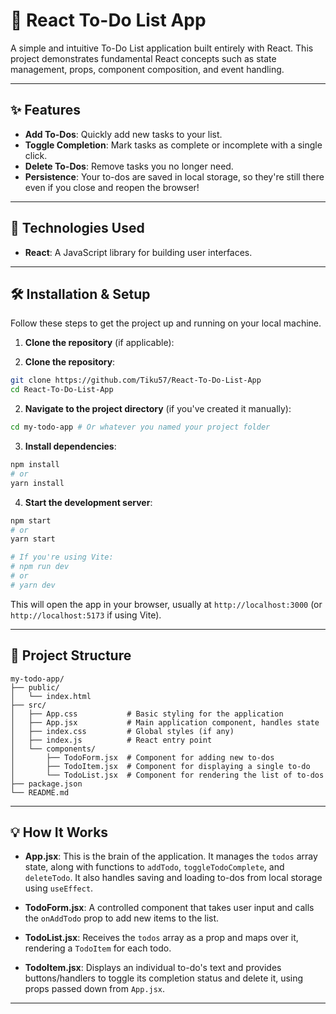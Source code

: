 # 📝 React To-Do List App

A simple and intuitive To-Do List application built entirely with React. This project demonstrates fundamental React concepts such as state management, props, component composition, and event handling.

---

## ✨ Features

- **Add To-Dos**: Quickly add new tasks to your list.
- **Toggle Completion**: Mark tasks as complete or incomplete with a single click.
- **Delete To-Dos**: Remove tasks you no longer need.
- **Persistence**: Your to-dos are saved in local storage, so they're still there even if you close and reopen the browser!

---

## 🚀 Technologies Used

- **React**: A JavaScript library for building user interfaces.

---

## 🛠️ Installation & Setup

Follow these steps to get the project up and running on your local machine.

1. **Clone the repository** (if applicable):

1. **Clone the repository**:

```bash
git clone https://github.com/Tiku57/React-To-Do-List-App
cd React-To-Do-List-App
```

2. **Navigate to the project directory** (if you've created it manually):

```bash
cd my-todo-app # Or whatever you named your project folder
```

3. **Install dependencies**:

```bash
npm install
# or
yarn install
```

4. **Start the development server**:

```bash
npm start
# or
yarn start

# If you're using Vite:
# npm run dev
# or
# yarn dev
```

This will open the app in your browser, usually at `http://localhost:3000` (or `http://localhost:5173` if using Vite).

---

## 📁 Project Structure

```
my-todo-app/
├── public/
│   └── index.html
├── src/
│   ├── App.css           # Basic styling for the application
│   ├── App.jsx           # Main application component, handles state
│   ├── index.css         # Global styles (if any)
│   ├── index.js          # React entry point
│   └── components/
│       ├── TodoForm.jsx  # Component for adding new to-dos
│       ├── TodoItem.jsx  # Component for displaying a single to-do
│       └── TodoList.jsx  # Component for rendering the list of to-dos
├── package.json
└── README.md
```

---

## 💡 How It Works

- **App.jsx**: This is the brain of the application. It manages the `todos` array state, along with functions to `addTodo`, `toggleTodoComplete`, and `deleteTodo`. It also handles saving and loading to-dos from local storage using `useEffect`.

- **TodoForm.jsx**: A controlled component that takes user input and calls the `onAddTodo` prop to add new items to the list.

- **TodoList.jsx**: Receives the `todos` array as a prop and maps over it, rendering a `TodoItem` for each todo.

- **TodoItem.jsx**: Displays an individual to-do's text and provides buttons/handlers to toggle its completion status and delete it, using props passed down from `App.jsx`.

---
